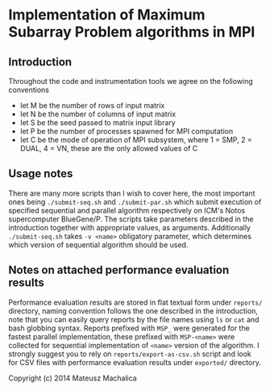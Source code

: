 Implementation of Maximum Subarray Problem algorithms in MPI
============================================================

Introduction
------------
Throughout the code and instrumentation tools we agree on the following conventions
* let M be the number of rows of input matrix
* let N be the number of columns of input matrix
* let S be the seed passed to matrix input library
* let P be the number of processes spawned for MPI computation
* let C be the mode of operation of MPI subsystem, where 1 = SMP, 2 = DUAL, 4 =
  VN, these are the only allowed values of C

Usage notes
-----------
There are many more scripts than I wish to cover here, the most important ones
being `./submit-seq.sh` and `./submit-par.sh` which submit execution of
specified sequential and parallel algorithm respectively on ICM's Notos
supercomputer BlueGene/P.
The scripts take parameters described in the introduction together with
appropriate values, as arguments.
Additionally `./submit-seq.sh` takes `-v <name>` obligatory parameter, which
determines which version of sequential algorithm should be used.

Notes on attached performance evaluation results
------------------------------------------------
Performance evaluation results are stored in flat textual form under `reports/`
directory, naming convention follows the one described in the introduction,
note that you can easily query reports by the file names using `ls` or `cat`
and bash globbing syntax.
Reports prefixed with `MSP_` were generated for the fastest parallel
implementation, these prefixed with `MSP-<name>` were collected for sequential
implementation of `<name>` version of the algorithm.
I strongly suggest you to rely on `reports/export-as-csv.sh` script and look
for CSV files with performance evaluation results under `exported/` directory.

Copyright (c) 2014 Mateusz Machalica
